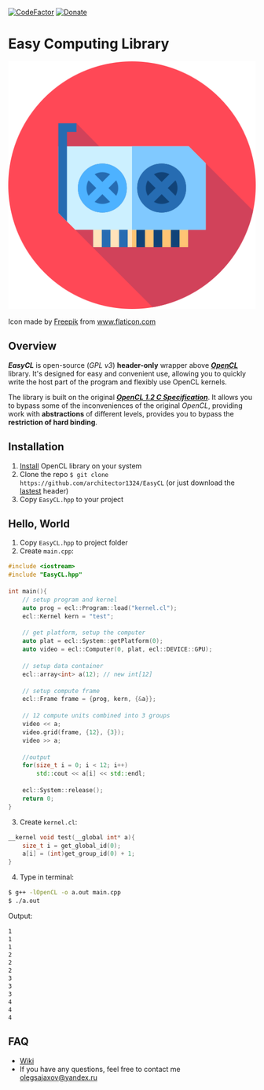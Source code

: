 [![CodeFactor](https://www.codefactor.io/repository/github/architector1324/easycl/badge)](https://www.codefactor.io/repository/github/architector1324/easycl)
[![Donate](http://img.shields.io/liberapay/receives/Architector1324.svg?logo=liberapay)](https://ru.liberapay.com/Architector1324/)

# Easy Computing Library
![](icon.png)

Icon made by [Freepik](https://www.flaticon.com/authors/freepik) from www.flaticon.com

## Overview
***EasyCL*** is open-source (*GPL v3*) **header-only** wrapper above [***OpenCL***](https://www.khronos.org/opencl/) library. It's designed for easy and convenient use, allowing you to quickly write the host part of the program and flexibly use OpenCL kernels.

 The library is built on the original [***OpenCL 1.2 C Specification***](https://www.khronos.org/registry/OpenCL/specs/opencl-1.2.pdf). It allows you to bypass some of the inconveniences of the original *OpenCL*, providing work with **abstractions** of different levels, provides you to bypass the **restriction of hard binding**.

## Installation
 1) [Install](https://github.com/architector1324/EasyCL/wiki/How-to-install-OpenCL%3F) OpenCL library on your system
 2) Clone the repo `$ git clone https://github.com/architector1324/EasyCL` (or just download the [lastest](https://github.com/architector1324/EasyCL/releases) header)
 3) Copy `EasyCL.hpp` to your project

## Hello, World
 1) Copy `EasyCL.hpp` to project folder
 2) Create `main.cpp`:

```c++
#include <iostream>
#include "EasyCL.hpp"

int main(){
    // setup program and kernel
    auto prog = ecl::Program::load("kernel.cl");
    ecl::Kernel kern = "test";

    // get platform, setup the computer
    auto plat = ecl::System::getPlatform(0);
    auto video = ecl::Computer(0, plat, ecl::DEVICE::GPU);

    // setup data container
    ecl::array<int> a(12); // new int[12]

    // setup compute frame
    ecl::Frame frame = {prog, kern, {&a}};

    // 12 compute units combined into 3 groups
    video << a;
    video.grid(frame, {12}, {3});
    video >> a;

    //output
    for(size_t i = 0; i < 12; i++)
        std::cout << a[i] << std::endl;

    ecl::System::release();
    return 0;
}
```
 3) Create `kernel.cl`:
```c
__kernel void test(__global int* a){
    size_t i = get_global_id(0);
    a[i] = (int)get_group_id(0) + 1;
}
```

 4) Type in terminal:
```bash
$ g++ -lOpenCL -o a.out main.cpp
$ ./a.out
```

Output:
```
1
1
1
2
2
2
3
3
3
4
4
4
```

## FAQ
- [Wiki](https://github.com/architector1324/EasyCL/wiki)
- If you have any questions, feel free to contact me olegsajaxov@yandex.ru
